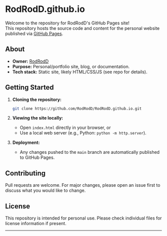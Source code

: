 # RodRodD.github.io

Welcome to the repository for RodRodD's GitHub Pages site!  
This repository hosts the source code and content for the personal website published via [GitHub Pages](https://pages.github.com/).

## About

- **Owner:** [RodRodD](https://github.com/RodRodD)
- **Purpose:** Personal/portfolio site, blog, or documentation.
- **Tech stack:** Static site, likely HTML/CSS/JS (see repo for details).

## Getting Started

1. **Cloning the repository:**
   ```bash
   git clone https://github.com/RodRodD/RodRodD.github.io.git
   ```
2. **Viewing the site locally:**
   - Open `index.html` directly in your browser, or
   - Use a local web server (e.g., Python: `python -m http.server`).

3. **Deployment:**
   - Any changes pushed to the `main` branch are automatically published to GitHub Pages.

## Contributing

Pull requests are welcome. For major changes, please open an issue first to discuss what you would like to change.

## License

This repository is intended for personal use. Please check individual files for license information if present.

---